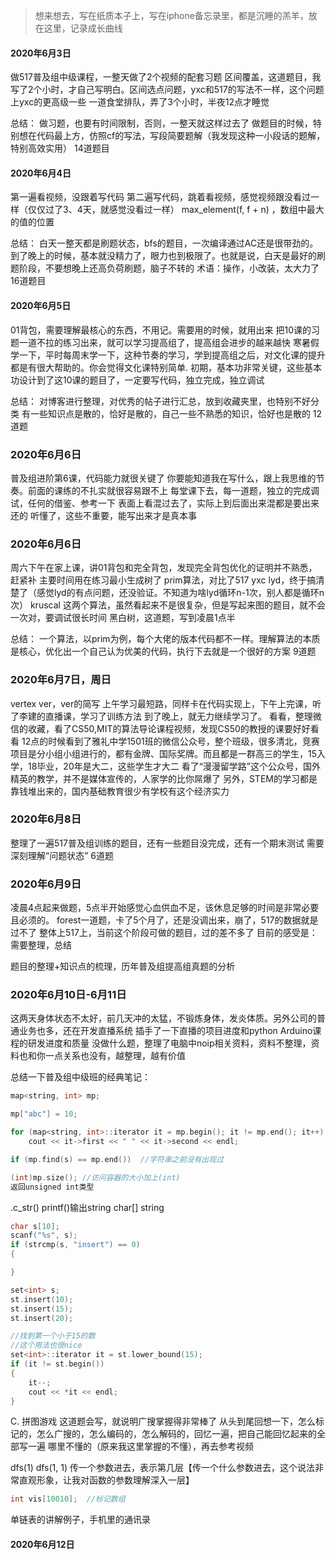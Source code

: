 > 想来想去，写在纸质本子上，写在iphone备忘录里，都是沉睡的羔羊，放在这里，记录成长曲线

#### 2020年6月3日
做517普及组中级课程，一整天做了2个视频的配套习题
区间覆盖，这道题目，我写了2个小时，才自己写明白。区间选点问题，yxc和517的写法不一样，这个问题上yxc的更高级一些
一道食堂排队，弄了3个小时，半夜12点才睡觉

总结：
做习题，也要有时间限制，否则，一整天就这样过去了
做题目的时候，特别想在代码最上方，仿照cf的写法，写段简要题解（我发现这种一小段话的题解，特别高效实用）
14道题目

#### 2020年6月4日
第一遍看视频，没跟着写代码
第二遍写代码，跳着看视频，感觉视频跟没看过一样（仅仅过了3、4天，就感觉没看过一样）
max_element(f, f + n)  ，数组中最大的值的位置 

总结：
白天一整天都是刷题状态，bfs的题目，一次编译通过AC还是很带劲的。到了晚上的时候，基本就没精力了，眼力也到极限了。也就是说，白天是最好的刷题阶段，不要想晚上还高负荷刷题，脑子不转的
术语：操作，小改装，太大力了
16道题目

#### 2020年6月5日
01背包，需要理解最核心的东西，不用记。需要用的时候，就用出来
把10课的习题一道不拉的练习出来，就可以学习提高组了，提高组会进步的越来越快
寒暑假学一下，平时每周末学一下，这种节奏的学习，学到提高组之后，对文化课的提升都是有很大帮助的。你会觉得文化课特别简单.
初期，基本功非常关键，这些基本功设计到了这10课的题目了，一定要写代码，独立完成，独立调试

总结：
对博客进行整理，对优秀的帖子进行汇总，放到收藏夹里，也特别不好分类
有一些知识点是散的，恰好是散的，自己一些不熟悉的知识，恰好也是散的
12道题

### 2020年6月6日
普及组进阶第6课，代码能力就很关键了
你要能知道我在写什么，跟上我思维的节奏。前面的课练的不扎实就很容易跟不上
每堂课下去，每一道题，独立的完成调试，任何的借鉴、参考一下
表面上看混过去了，实际上到后面出来混都是要出来还的
听懂了，这些不重要，能写出来才是真本事

### 2020年6月6日
周六下午在家上课，讲01背包和完全背包，发现完全背包优化的证明并不熟悉，赶紧补
主要时间用在练习最小生成树了
prim算法，对比了517 yxc lyd，终于搞清楚了（感觉lyd的有点问题，还没验证。不知道为啥lyd循环n-1次，别人都是循环n次）
kruscal
这两个算法，虽然看起来不是很复杂，但是写起来图的题目，就不会一次对，要调试很长时间
黑白树，这道题，写到凌晨1点半

总结：
一个算法，以prim为例，每个大佬的版本代码都不一样。理解算法的本质是核心，优化出一个自己认为优美的代码，执行下去就是一个很好的方案
9道题

### 2020年6月7日，周日
vertex  ver，ver的简写
上午学习最短路，同样卡在代码实现上，下午上完课，听了李建的直播课，学习了训练方法
到了晚上，就无力继续学习了。
看看，整理微信的收藏，看了CS50,MIT的算法导论课程视频，发现CS50的教授的课要好好看看
12点的时候看到了雅礼中学1501班的微信公众号，整个班级，很多清北，竞赛项目是分小组小组进行的，都有金牌、国际奖牌。而且都是一群高三的学生，15入学，18毕业，20年是大二，这些学生才大二
看了“漫漫留学路”这个公众号，国外精英的教学，并不是媒体宣传的，人家学的比你屌爆了
另外，STEM的学习都是靠钱堆出来的，国内基础教育很少有学校有这个经济实力

### 2020年6月8日
整理了一遍517普及组训练的题目，还有一些题目没完成，还有一个期末测试
需要深刻理解“问题状态”
6道题

### 2020年6月9日
凌晨4点起来做题，5点半开始感觉心血供血不足，该休息足够的时间是非常必要且必须的。
forest一道题，卡了5个月了，还是没调出来，崩了，517的数据就是过不了
整体上517上，当前这个阶段可做的题目，过的差不多了
目前的感受是：需要整理，总结

题目的整理+知识点的梳理，历年普及组提高组真题的分析

### 2020年6月10日-6月11日
这两天身体状态不太好，前几天冲的太猛，不锻炼身体，发炎体质。另外公司的普通业务也多，还在开发直播系统
插手了一下直播的项目进度和python Arduino课程的研发进度和质量
没做什么题，整理了电脑中noip相关资料，资料不整理，资料也和你一点关系也没有，越整理，越有价值

总结一下普及组中级班的经典笔记：
```cpp
map<string, int> mp;

mp["abc"] = 10;

for (map<string, int>::iterator it = mp.begin(); it != mp.end(); it++)
	cout << it->first << " " << it->second << endl;

if (mp.find(s) == mp.end())  //字符串之前没有出现过

(int)mp.size(); //访问容器的大小加上(int)
返回unsigned int类型
```

.c_str()  printf()输出string
char[]   string

```cpp
char s[10];
scanf("%s", s);
if (strcmp(s, "insert") == 0)
{

}
```

```cpp
set<int> s;
st.insert(10);
st.insert(15);
st.insert(20);

//找到第一个小于15的数
//这个用法也很nice
set<int>::iterator it = st.lower_bound(15);
if (it != st.begin())
{
	it--;
	cout << *it << endl;
}
```

C. 拼图游戏
这道题会写，就说明广搜掌握得非常棒了
从头到尾回想一下，怎么标记的，怎么广搜的，怎么编码的，怎么解码的，回忆一遍，把自己能回忆起来的全部写一遍
哪里不懂的（原来我这里掌握的不懂），再去参考视频

dfs(1)
dfs(1, 1) 传一个参数进去，表示第几层【传一个什么参数进去，这个说法非常直观形象，让我对函数的参数理解深入一层】

```cpp
int vis[10010];  //标记数组
```

单链表的讲解例子，手机里的通讯录

#### 2020年6月12日




